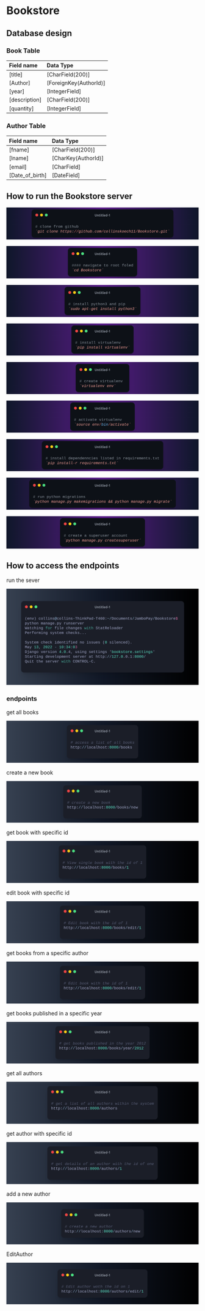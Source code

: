 # Bookstore

## Database design 

### Book Table
| Field name | Data Type | 
| :-- | :-- | 
| [title] | [CharField(200)] | 
| [Author] | [ForeignKey(AuthorId)] | 
| [year] | [IntegerField] | 
| [description] | [CharField(200)] | 
| [quantity] | [IntegerField] | 


### Author Table
| Field name | Data Type | 
| :-- | :-- | 
| [fname] | [CharField(200)] | 
| [lname] | [CharKey(AuthorId)] | 
| [email] | [CharField] | 
| [Date_of_birth] | [DateField] | 


## How to run the Bookstore server 

![clone from github](./resources/gitclone.png "Title")

![navigate](./resources/navigate.png "Title")

![install python](./resources/installpython.png "Title")


![install virtualenv](./resources/installvirtualenv.png "Title")


![create virtual environment](./resources/createvirtualenv.png "Title")


![activate virtualenv](./resources/activatevirtualenv.png "Title")


![install dependencies](./resources/installdependecies.png "Title")


![db migrations](./resources/dbmigrations.png "Title")


![create superuser](./resources/superuser.png "Title")


## How to access the endpoints

run the sever

![run server](./resources/runserver.png "Title")


### endpoints

get all books

![all books](./resources/books.png "Title")

create a new book

![new books](./resources/newbook.png "Title")

get book with specific id

![specific book](./resources/singlebook.png "Title")

edit book with specific id

![edit book](./resources/Editbook.png "Title")

get books from a specific author

![author specific book](./resources/Editbook.png "Title")

get books published in a specific year

![books of a specific year](./resources/yearbook.png "Title")

get all authors

![all authors](./resources/authors.png "Title")

get author with specific id

![single authors](./resources/singleauthor.png "Title")

add a new author

![new author](./resources/newauthor.png "Title")

EditAuthor

![edit author](./resources/editauthor.png "Title")

